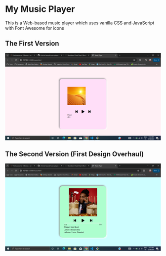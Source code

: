 # My Music Player

This is a Web-based music player which uses vanilla CSS and JavaScript with Font Awesome for icons

## The First Version
![The first version](doc-pics/v1.PNG)

## The Second Version (First Design Overhaul)
![The second version](doc-pics/v2.PNG)